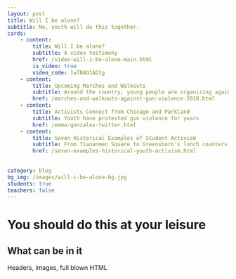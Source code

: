 ```yaml
---
layout: post
title: Will I be alone?
subtitle: No, youth will do this together.
cards:
    - content: 
        title: Will I be alone?
        subtitle: A video testimony
        href: /video-will-i-be-alone-main.html
        is_video: true
        video_code: 1w7B4Q1AD1g
    - content: 
        title: Upcoming Marches and Walkouts
        subtitle: Around the country, young people are organizing against gun violence
        href: /marches-and-walkouts-against-gun-violence-2018.html
    - content: 
        title: Activists Connect from Chicago and Parkland
        subtitle: Youth have protested gun violence for years
        href: /emma-gonzales-twitter.html
    - content: 
        title: Seven Historical Examples of Student Activism
        subtitle: From Tiananmen Square to Greensboro's lunch counters
        href: /seven-examples-historical-youth-activism.html
        
        
category: blog
bg_img: /images/will-i-be-alone-bg.jpg
students: true
teachers: false
---
```


You should do this at your leisure
==================================

## What can be in it

Headers, images, full blown HTML
